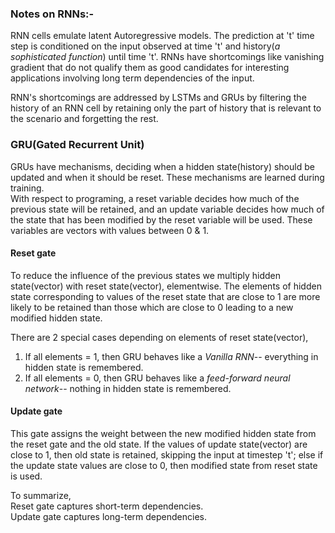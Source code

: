 ### Notes on RNNs:-  

RNN cells emulate latent Autoregressive models. The prediction at 't' time step is conditioned on the input observed at time 't' and history(*a sophisticated function*) until time 't'. RNNs have shortcomings like vanishing gradient that do not qualify them as good candidates for interesting applications involving long term dependencies of the input.  

RNN's shortcomings are addressed by LSTMs and GRUs by filtering the history of an RNN cell by retaining only the part of history that is relevant to the scenario and forgetting the rest.  

### GRU(Gated Recurrent Unit)  
GRUs have mechanisms, deciding when a hidden state(history) should be updated and when it should be reset. These mechanisms are learned during training.  
With respect to programing, a reset variable decides how much of the previous state will be retained, and an update variable decides how much of the state that has been modified by the reset variable will be used. These variables are vectors with values between 0 & 1.  

#### Reset gate  
To reduce the influence of the previous states we  multiply  hidden state(vector) with reset state(vector), elementwise.  The elements of hidden state corresponding to values of the reset state that are close to 1 are more likely to be retained than those which are close to 0 leading to a new modified hidden state.  

There are 2 special cases depending on elements of reset state(vector),    
  1. If all elements = 1, then GRU behaves like a *Vanilla RNN*-- everything in hidden state is remembered.  
  2. If all elements = 0, then GRU behaves like a *feed-forward neural network*-- nothing in hidden state is remembered.  

#### Update gate  
This gate assigns the weight between the new modified hidden state from the reset gate and the old state. If the values of update state(vector) are close to 1, then old state is retained, skipping the input at timestep 't'; else if the update state values are close to 0, then modified state from reset state is used.  

To summarize,  
Reset gate captures short-term dependencies.  
Update gate captures long-term dependencies.
